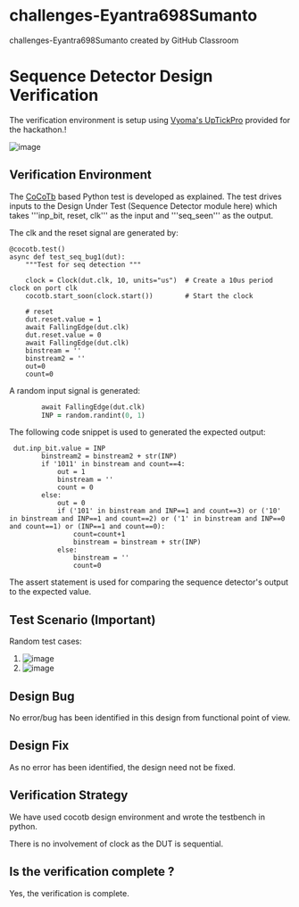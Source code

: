 # challenges-Eyantra698Sumanto
challenges-Eyantra698Sumanto created by GitHub Classroom
# Sequence Detector Design Verification

The verification environment is setup using [Vyoma's UpTickPro](https://vyomasystems.com) provided for the hackathon.!

![image](https://user-images.githubusercontent.com/58599984/180622080-aa88e484-e9e6-43e1-b23b-8fecc002be15.png)


## Verification Environment

The [CoCoTb](https://www.cocotb.org/) based Python test is developed as explained. The test drives inputs to the Design Under Test (Sequence Detector module here) which takes   '''inp_bit, reset, clk''' as the input and '''seq_seen''' as the output.

The clk and the reset signal are generated by:
```
@cocotb.test()
async def test_seq_bug1(dut):
    """Test for seq detection """

    clock = Clock(dut.clk, 10, units="us")  # Create a 10us period clock on port clk
    cocotb.start_soon(clock.start())        # Start the clock

    # reset
    dut.reset.value = 1
    await FallingEdge(dut.clk)  
    dut.reset.value = 0
    await FallingEdge(dut.clk)
    binstream = ''
    binstream2 = ''
    out=0
    count=0
```

A random input signal is generated:
```  for i in range(31):
        await FallingEdge(dut.clk)
        INP = random.randint(0, 1)
```
The following code snippet is used to generated the expected output:
```
 dut.inp_bit.value = INP
        binstream2 = binstream2 + str(INP)
        if '1011' in binstream and count==4:
            out = 1
            binstream = ''
            count = 0
        else:
            out = 0
            if ('101' in binstream and INP==1 and count==3) or ('10' in binstream and INP==1 and count==2) or ('1' in binstream and INP==0 and count==1) or (INP==1 and count==0):
                count=count+1
                binstream = binstream + str(INP)
            else:
                binstream = ''
                count=0
```
The assert statement is used for comparing the sequence detector's output to the expected value.


## Test Scenario **(Important)**
Random test cases:
1. ![image](https://user-images.githubusercontent.com/58599984/180595135-ef287e54-d35f-48de-87e6-3fdd40f1a253.png)
2. ![image](https://user-images.githubusercontent.com/58599984/180595151-d738709d-4e5b-409e-95bf-176637eb9d34.png)




## Design Bug

No error/bug has been identified in this design from functional point of view.

## Design Fix

As no error has been identified, the design need not be fixed.


## Verification Strategy
We have used cocotb design environment and wrote the testbench in python.

There is no involvement of clock as the DUT is sequential.
## Is the verification complete ?
Yes, the verification is complete.
